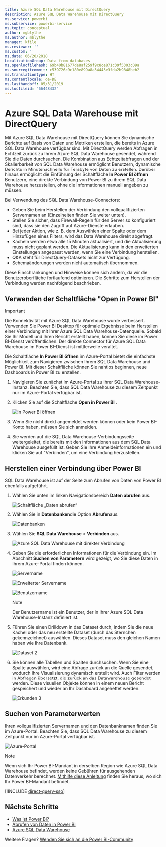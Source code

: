```yaml
---
title: Azure SQL Data Warehouse mit DirectQuery
description: Azure SQL Data Warehouse mit DirectQuery
ms.service: powerbi
ms.subservice: powerbi-service
ms.topic: conceptual
author: mgblythe
ms.author: mblythe
manager: kfile
ms.reviewer: ''
ms.custom: ''
ms.date: 06/20/2018
LocalizationGroup: Data from databases
ms.openlocfilehash: 69b40b81677de8af259f9c8ce871c39f5303c09a
ms.sourcegitcommit: c539726c9c180e899a8a34443e3fda2b9848beb2
ms.translationtype: HT
ms.contentlocale: de-DE
ms.lasthandoff: 05/31/2019
ms.locfileid: "66448432"
---
```

# <a name="azure-sql-data-warehouse-with-directquery"></a>Azure SQL Data Warehouse mit DirectQuery

Mit Azure SQL Data Warehouse mit DirectQuery können Sie dynamische Berichte auf Basis von Daten und Metriken erstellen, die bereits in Azure SQL Data Warehouse verfügbar sind. Mit DirectQuery werden Abfragen in Echtzeit zurück zu Ihrem Azure SQL Data Warehouse gesendet, während Sie die Daten durchsuchen. Die Kombination aus Echtzeitabfragen und der Skalierbarkeit von SQL Data Warehouse ermöglicht Benutzern, dynamische Berichte in Minutenschnelle für Terabyte von Daten zu erstellen. Darüber hinaus ermöglicht die Einführung der Schaltfläche **In Power BI öffnen** Benutzern, eine direkte Verbindung von Power BI zu ihrem SQL Data Warehouse herzustellen, ohne die Informationen manuell angeben zu müssen.

Bei Verwendung des SQL Data Warehouse-Connectors:

* Geben Sie beim Herstellen der Verbindung den vollqualifizierten Servernamen an (Einzelheiten finden Sie weiter unten).
* Stellen Sie sicher, dass Firewall-Regeln für den Server so konfiguriert sind, dass sie den Zugriff auf Azure-Dienste erlauben.
* Bei jeder Aktion, wie z. B. dem Auswählen einer Spalte oder dem Hinzufügen eines Filters, wird das Data Warehouse direkt abgefragt.
* Kacheln werden etwa alle 15 Minuten aktualisiert, und die Aktualisierung muss nicht geplant werden.  Die Aktualisierung kann in den erweiterten Einstellungen angepasst werden, wenn Sie eine Verbindung herstellen.
* Q&A steht für DirectQuery-Datasets nicht zur Verfügung.
* Schemaänderungen werden nicht automatisch übernommen.

Diese Einschränkungen und Hinweise können sich ändern, da wir die Benutzeroberfläche fortlaufend optimieren. Die Schritte zum Herstellen der Verbindung werden nachfolgend beschrieben.

## <a name="using-the-open-in-power-bi-button"></a>Verwenden der Schaltfläche "Open in Power BI"

> [!Important]
> Die Konnektivität mit Azure SQL Data Warehouse wurde verbessert.  Verwenden Sie Power BI Desktop für optimale Ergebnisse beim Herstellen einer Verbindung mit Ihrer Azure SQL Data Warehouse-Datenquelle.  Sobald Sie Ihr Modell und Ihren Bericht erstellt haben, können Sie diese im Power BI-Dienst veröffentlichen.  Der direkte Connector für Azure SQL Data Warehouse im Power BI-Dienst ist mittlerweile veraltet.

Die Schaltfläche **In Power BI öffnen** im Azure-Portal bietet die einfachste Möglichkeit zum Navigieren zwischen Ihrem SQL Data Warehouse und Power BI. Mit dieser Schaltfläche können Sie nahtlos beginnen, neue Dashboards in Power BI zu erstellen.

1. Navigieren Sie zunächst im Azure-Portal zu Ihrer SQL Data Warehouse-Instanz. Beachten Sie, dass SQL Data Warehouse zu diesem Zeitpunkt nur im Azure-Portal verfügbar ist.

2. Klicken Sie auf die Schaltfläche **Open in Power BI** .

    ![In Power BI öffnen](media/service-azure-sql-data-warehouse-with-direct-connect/openinpowerbi.png)

3. Wenn Sie nicht direkt angemeldet werden können oder kein Power BI-Konto haben, müssen Sie sich anmelden.

4. Sie werden auf die SQL Data Warehouse-Verbindungsseite weitergeleitet, die bereits mit den Informationen aus dem SQL Data Warehouse ausgefüllt ist. Geben Sie Ihre Anmeldeinformationen ein und klicken Sie auf "Verbinden", um eine Verbindung herzustellen.

## <a name="connecting-through-power-bi"></a>Herstellen einer Verbindung über Power BI

SQL Data Warehouse ist auf der Seite zum Abrufen von Daten von Power BI ebenfalls aufgeführt. 

1. Wählen Sie unten im linken Navigationsbereich **Daten abrufen** aus.  

    ![Schaltfläche „Daten abrufen“](media/service-azure-sql-data-warehouse-with-direct-connect/getdatabutton.png)

2. Wählen Sie in **Datenbanken**die Option **Abrufen**aus.

    ![Datenbanken](media/service-azure-sql-data-warehouse-with-direct-connect/databases.png)

3. Wählen Sie **SQL Data Warehouse** \> **Verbinden** aus.

    ![Azure SQL Data Warehouse mit direkter Verbindung](media/service-azure-sql-data-warehouse-with-direct-connect/azuresqldatawarehouseconnect.png)

4. Geben Sie die erforderlichen Informationen für die Verbindung ein. Im Abschnitt **Suchen von Parametern** wird gezeigt, wo Sie diese Daten in Ihrem Azure-Portal finden können.

    ![Servername](media/service-azure-sql-data-warehouse-with-direct-connect/servername.png)

    ![Erweiterter Servername](media/service-azure-sql-data-warehouse-with-direct-connect/servernamewithadvanced.png)

    ![Benutzername](media/service-azure-sql-data-warehouse-with-direct-connect/username.png)

   > [!NOTE]
   > Der Benutzername ist ein Benutzer, der in Ihrer Azure SQL Data Warehouse-Instanz definiert ist.

5. Führen Sie einen Drilldown in das Dataset durch, indem Sie die neue Kachel oder das neu erstellte Dataset (durch das Sternchen gekennzeichnet) auswählen. Dieses Dataset muss den gleichen Namen haben wie Ihre Datenbank.

    ![Dataset 2](media/service-azure-sql-data-warehouse-with-direct-connect/dataset2.png)

6. Sie können alle Tabellen und Spalten durchsuchen. Wenn Sie eine Spalte auswählen, wird eine Abfrage zurück an die Quelle gesendet, wodurch Ihre Visualisierung dynamisch erstellt wird. Auch Filter werden in Abfragen übersetzt, die zurück an das Datawarehouse gesendet werden. Diese visuellen Objekte können in einem neuen Bericht gespeichert und wieder an Ihr Dashboard angeheftet werden.

    ![Erkunden 3](media/service-azure-sql-data-warehouse-with-direct-connect/explore3.png)

## <a name="finding-parameter-values"></a>Suchen von Parameterwerten

Ihren vollqualifizierten Servernamen und den Datenbanknamen finden Sie im Azure-Portal. Beachten Sie, dass SQL Data Warehouse zu diesem Zeitpunkt nur im Azure-Portal verfügbar ist.

![Azure-Portal](media/service-azure-sql-data-warehouse-with-direct-connect/azureportal.png)

> [!NOTE]
> Wenn sich Ihr Power BI-Mandant in derselben Region wie Azure SQL Data Warehouse befindet, werden keine Gebühren für ausgehenden Datenverkehr berechnet. [Mithilfe diese Anleitung](https://docs.microsoft.com/power-bi/service-admin-where-is-my-tenant-located) finden Sie heraus, wo sich Ihr Power BI-Mandant befindet.

[!INCLUDE [direct-query-sso](includes/direct-query-sso.md)]

## <a name="next-steps"></a>Nächste Schritte

* [Was ist Power BI?](power-bi-overview.md)  
* [Abrufen von Daten in Power BI](service-get-data.md)  
* [Azure SQL Data Warehouse](/azure/sql-data-warehouse/sql-data-warehouse-overview-what-is/)

Weitere Fragen? [Wenden Sie sich an die Power BI-Community](http://community.powerbi.com/)
